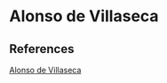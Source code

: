 # Alonso de Villaseca

## References

[Alonso de Villaseca](https://dbe.rah.es/biografias/22372/alonso-de-villaseca)